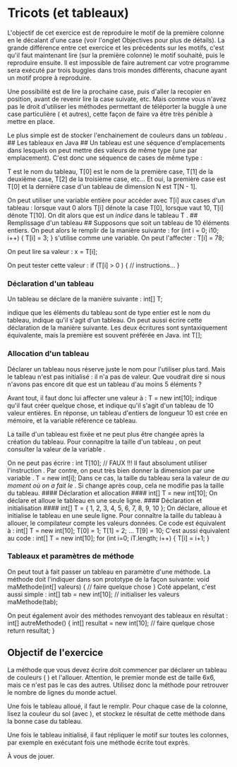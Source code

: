 # Tricots (et tableaux) #
L'objectif de cet exercice est de reproduire le motif de la première colonne
en le décalant d'une case (voir l'onglet Objectives pour plus de
détails). La grande différence entre cet exercice et les précédents sur les
motifs, c'est qu'il faut maintenant lire (sur la première colonne) le motif
souhaité, puis le reproduire ensuite. Il est impossible de faire autrement
car votre programme sera exécuté par trois buggles dans trois mondes
différents, chacune ayant un motif propre à reproduire.

Une possibilité est de lire la prochaine case, puis d'aller la recopier en
position, avant de revenir lire la case suivate, etc. Mais comme vous n'avez
pas le droit d'utiliser les méthodes permettant de téléporter la buggle à
une case particulière ( et autres), cette façon de
faire va être très pénible à mettre en place.

Le plus simple est de stocker l'enchainement de couleurs dans un *tableau* . ## Les tableaux en Java ##
Un tableau est une séquence d'emplacements dans lesquels on peut mettre des
valeurs de même type (une par emplacement). C'est donc une séquence de cases
de même type :

T est le nom du tableau, T[0] est le nom de la première case, T[1] de la
deuxième case, T[2] de la troisième case, etc... Et oui, la première case
est T[0] et la dernière case d'un tableau de dimension N est T[N - 1].

On peut utiliser une variable entière pour accéder avec T[i] aux
cases d'un tableau : lorsque vaut 0 alors T[i] dénote la case T[0],
lorsque vaut 10, T[i] dénote T[10]. On dit alors que est
un *indice* dans le tableau T . ## Remplissage d'un tableau ##
Supposons que soit un tableau de 10 éléments entiers.  On
peut alors le remplir de la manière suivante :     for (int i = 0; i10; i++) {
    T[i] = 3;
    }
s'utilise comme une variable. On peut l'affecter :     T[i] = 78;

On peut lire sa valeur :     x = T[i];

On peut tester cette valeur :     if (T[i] > 0 ) {
    // instructions...
    }

### Déclaration d'un tableau ###
Un tableau se déclare de la manière suivante :     int[] T;

indique que les éléments du tableau sont de
type entier est le nom du tableau, indique qu'il s'agit d'un
tableau. On peut aussi écrire cette déclaration de la manière suivante. Les
deux écritures sont syntaxiquement équivalente, mais la première est souvent
préférée en Java.     int T[];

### Allocation d'un tableau ###
Déclarer un tableau nous réserve juste le nom pour l'utiliser plus tard. Mais le tableau n'est pas initialisé : il n'a pas
de valeur. Que voudrait dire si nous n'avons pas encore
dit que est un tableau d'au moins 5 éléments ?

Avant tout, il faut donc lui affecter une valeur à :     T = new int[10];
indique qu'il faut créer quelque chose, et indique qu'il s'agit d'un tableau de 10 valeur
entières. En réponse, un tableau d'entiers de longueur 10 est crée en
mémoire, et la variable référence ce tableau.

La taille d'un tableau est fixée et ne peut plus être changée après la
création du tableau. Pour connapitre la taille d'un tableau ,
on peut consulter la valeur de la variable .

On ne peut pas écrire :     int T[10]; // FAUX !!!
Il faut absolument utiliser l'instruction . Par contre, on
peut très bien donner la dimension par une variable .     T = new int[i];
Dans ce cas, la taille du tableau sera la valeur de *au moment où on a fait le* . Si change après
coup, cela ne modifie pas la taille du tableau. #### Déclaration et allocation ####
    int[] T = new int[10];
On déclare et alloue le tableau en une seule ligne. #### Déclaration et initialisation ####
    int[] T = { 1, 2, 3, 4, 5, 6, 7, 8, 9, 10 };
On déclare, alloue et initialise le tableau en une seule ligne. Pour
connaître la taille du tableau à allouer, le compilateur compte les valeurs
données.  Ce code est équivalent à :     int[] T = new int[10];
    T[0] = 1;
    T[1] = 2;
    ...
    T[9] = 10;
C'est aussi équivalent au code :     int[] T = new int[10];
    for (int i=0; iT.length; i++) {
    T[i] = i+1;
    }
### Tableaux et paramètres de méthode ###
On peut tout à fait passer un tableau en paramètre d'une méthode. La méthode
doit l'indiquer dans son prototype de la façon suivante:     void maMethode(int[] valeurs) {
    // faire quelque chose
    }
Coté appelant, c'est aussi simple :     int[] tab = new int[10];
    // initialiser les valeurs
    maMethode(tab);

On peut également avoir des méthodes renvoyant des tableaux en résultat :     int[] autreMethode() {
    int[] resultat = new int[10];
    // faire quelque chose
    return resultat;
    }
## Objectif de l'exercice ##
La méthode que vous devez écrire doit commencer par
déclarer un tableau de couleurs ( ) et
l'allouer. Attention, le premier monde est de taille 6x6, mais ce n'est pas
le cas des autres. Utilisez donc la méthode pour retrouver le nombre de lignes du monde actuel.

Une fois le tableau alloué, il faut le remplir. Pour chaque case de la
colonne, lisez la couleur du sol (avec ), et
stockez le résultat de cette méthode dans la bonne case du tableau.

Une fois le tableau initialisé, il faut répliquer le motif sur toutes les
colonnes, par exemple en exécutant fois une
méthode écrite tout exprès.

À vous de jouer.

